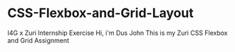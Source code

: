 # CSS-Flexbox-and-Grid-Layout
I4G x Zuri Internship Exercise
Hi, i'm Dus John
This is my Zuri CSS Flexbox and Grid Assignment
